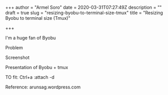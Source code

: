 +++
author = "Armel Soro"
date = 2020-03-31T07:27:49Z
description = ""
draft = true
slug = "resizing-byobu-to-terminal-size-tmux"
title = "Resizing Byobu to terminal size (Tmux)"

+++


I'm a huge fan of Byobu

Problem

Screenshot

Presentation of Byobu + tmux

TO fit: Ctrl+a :attach -d

Reference: arunsag.wordpress.com

